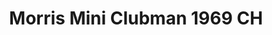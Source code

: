 ---
    title: Morris Mini Clubman 1969 CH
    slug: Morris-Mini-Clubman-1969-CH
    description:
    code: Morris-Mini-Clubman-1969-CH
    image: https://cmdiy-archive.s3.us-east-1.amazonaws.com/adverts/images/Morris+Mini+Clubman+1969+CH.jpeg
    download: https://cmdiy-archive.s3.us-east-1.amazonaws.com/adverts/documents/Morris+Mini+Clubman+1969+CH.pdf
---
